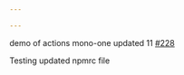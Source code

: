 ```yaml
---

---
```

    
demo of actions mono-one updated 11 [#228](https://github.com/JantaeLeckie/monorepo-release-changesets/pull/228)
    
Testing updated npmrc file
